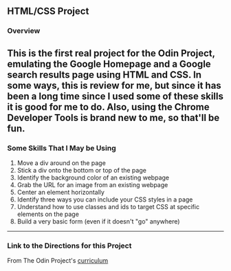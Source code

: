 ## HTML/CSS Project

### Overview

This is the first real project for the Odin Project, emulating the Google Homepage and a Google search results page using HTML and CSS. In some ways, this is review for me, but since it has been a long time since I used some of these skills it is good for me to do. Also, using the Chrome Developer Tools is brand new to me, so that'll be fun.
---

### Some Skills That I May be Using

1. Move a div around on the page
2. Stick a div onto the bottom or top of the page
3. Identify the background color of an existing webpage
4. Grab the URL for an image from an existing webpage
5. Center an element horizontally
6. Identify three ways you can include your CSS styles in a page
7. Understand how to use classes and ids to target CSS at specific elements on the page
8. Build a very basic form (even if it doesn't "go" anywhere)
---

### Link to the Directions for this Project

From The Odin Project's [curriculum](http://www.theodinproject.com/web-development-101/html-css)